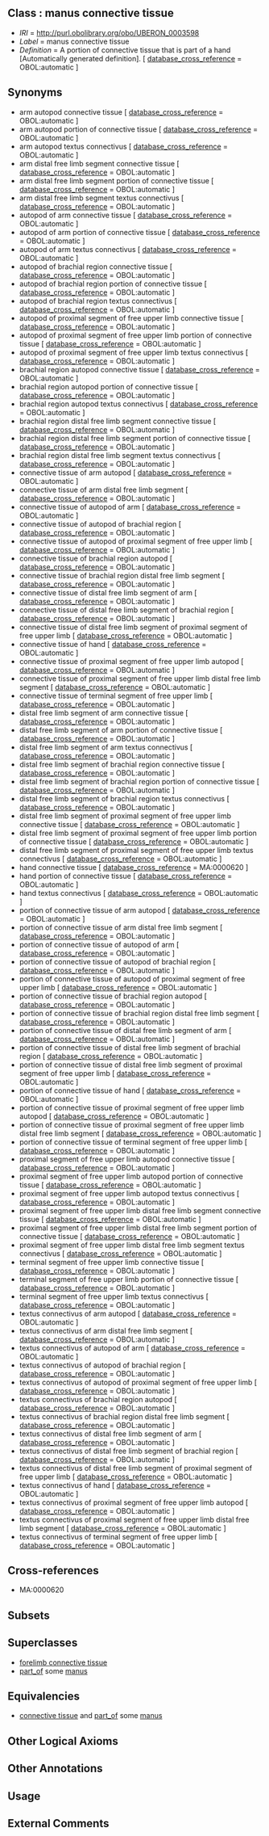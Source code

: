 
## Class : manus connective tissue

 * *IRI* = http://purl.obolibrary.org/obo/UBERON_0003598
 * *Label* = manus connective tissue
 * *Definition* = A portion of connective tissue that is part of a hand [Automatically generated definition]. [ [database_cross_reference](../../ef/oboInOwl#hasDbXref.md) = OBOL:automatic ]

## Synonyms

 * arm autopod connective tissue [ [database_cross_reference](../../ef/oboInOwl#hasDbXref.md) = OBOL:automatic ]
 * arm autopod portion of connective tissue [ [database_cross_reference](../../ef/oboInOwl#hasDbXref.md) = OBOL:automatic ]
 * arm autopod textus connectivus [ [database_cross_reference](../../ef/oboInOwl#hasDbXref.md) = OBOL:automatic ]
 * arm distal free limb segment connective tissue [ [database_cross_reference](../../ef/oboInOwl#hasDbXref.md) = OBOL:automatic ]
 * arm distal free limb segment portion of connective tissue [ [database_cross_reference](../../ef/oboInOwl#hasDbXref.md) = OBOL:automatic ]
 * arm distal free limb segment textus connectivus [ [database_cross_reference](../../ef/oboInOwl#hasDbXref.md) = OBOL:automatic ]
 * autopod of arm connective tissue [ [database_cross_reference](../../ef/oboInOwl#hasDbXref.md) = OBOL:automatic ]
 * autopod of arm portion of connective tissue [ [database_cross_reference](../../ef/oboInOwl#hasDbXref.md) = OBOL:automatic ]
 * autopod of arm textus connectivus [ [database_cross_reference](../../ef/oboInOwl#hasDbXref.md) = OBOL:automatic ]
 * autopod of brachial region connective tissue [ [database_cross_reference](../../ef/oboInOwl#hasDbXref.md) = OBOL:automatic ]
 * autopod of brachial region portion of connective tissue [ [database_cross_reference](../../ef/oboInOwl#hasDbXref.md) = OBOL:automatic ]
 * autopod of brachial region textus connectivus [ [database_cross_reference](../../ef/oboInOwl#hasDbXref.md) = OBOL:automatic ]
 * autopod of proximal segment of free upper limb connective tissue [ [database_cross_reference](../../ef/oboInOwl#hasDbXref.md) = OBOL:automatic ]
 * autopod of proximal segment of free upper limb portion of connective tissue [ [database_cross_reference](../../ef/oboInOwl#hasDbXref.md) = OBOL:automatic ]
 * autopod of proximal segment of free upper limb textus connectivus [ [database_cross_reference](../../ef/oboInOwl#hasDbXref.md) = OBOL:automatic ]
 * brachial region autopod connective tissue [ [database_cross_reference](../../ef/oboInOwl#hasDbXref.md) = OBOL:automatic ]
 * brachial region autopod portion of connective tissue [ [database_cross_reference](../../ef/oboInOwl#hasDbXref.md) = OBOL:automatic ]
 * brachial region autopod textus connectivus [ [database_cross_reference](../../ef/oboInOwl#hasDbXref.md) = OBOL:automatic ]
 * brachial region distal free limb segment connective tissue [ [database_cross_reference](../../ef/oboInOwl#hasDbXref.md) = OBOL:automatic ]
 * brachial region distal free limb segment portion of connective tissue [ [database_cross_reference](../../ef/oboInOwl#hasDbXref.md) = OBOL:automatic ]
 * brachial region distal free limb segment textus connectivus [ [database_cross_reference](../../ef/oboInOwl#hasDbXref.md) = OBOL:automatic ]
 * connective tissue of arm autopod [ [database_cross_reference](../../ef/oboInOwl#hasDbXref.md) = OBOL:automatic ]
 * connective tissue of arm distal free limb segment [ [database_cross_reference](../../ef/oboInOwl#hasDbXref.md) = OBOL:automatic ]
 * connective tissue of autopod of arm [ [database_cross_reference](../../ef/oboInOwl#hasDbXref.md) = OBOL:automatic ]
 * connective tissue of autopod of brachial region [ [database_cross_reference](../../ef/oboInOwl#hasDbXref.md) = OBOL:automatic ]
 * connective tissue of autopod of proximal segment of free upper limb [ [database_cross_reference](../../ef/oboInOwl#hasDbXref.md) = OBOL:automatic ]
 * connective tissue of brachial region autopod [ [database_cross_reference](../../ef/oboInOwl#hasDbXref.md) = OBOL:automatic ]
 * connective tissue of brachial region distal free limb segment [ [database_cross_reference](../../ef/oboInOwl#hasDbXref.md) = OBOL:automatic ]
 * connective tissue of distal free limb segment of arm [ [database_cross_reference](../../ef/oboInOwl#hasDbXref.md) = OBOL:automatic ]
 * connective tissue of distal free limb segment of brachial region [ [database_cross_reference](../../ef/oboInOwl#hasDbXref.md) = OBOL:automatic ]
 * connective tissue of distal free limb segment of proximal segment of free upper limb [ [database_cross_reference](../../ef/oboInOwl#hasDbXref.md) = OBOL:automatic ]
 * connective tissue of hand [ [database_cross_reference](../../ef/oboInOwl#hasDbXref.md) = OBOL:automatic ]
 * connective tissue of proximal segment of free upper limb autopod [ [database_cross_reference](../../ef/oboInOwl#hasDbXref.md) = OBOL:automatic ]
 * connective tissue of proximal segment of free upper limb distal free limb segment [ [database_cross_reference](../../ef/oboInOwl#hasDbXref.md) = OBOL:automatic ]
 * connective tissue of terminal segment of free upper limb [ [database_cross_reference](../../ef/oboInOwl#hasDbXref.md) = OBOL:automatic ]
 * distal free limb segment of arm connective tissue [ [database_cross_reference](../../ef/oboInOwl#hasDbXref.md) = OBOL:automatic ]
 * distal free limb segment of arm portion of connective tissue [ [database_cross_reference](../../ef/oboInOwl#hasDbXref.md) = OBOL:automatic ]
 * distal free limb segment of arm textus connectivus [ [database_cross_reference](../../ef/oboInOwl#hasDbXref.md) = OBOL:automatic ]
 * distal free limb segment of brachial region connective tissue [ [database_cross_reference](../../ef/oboInOwl#hasDbXref.md) = OBOL:automatic ]
 * distal free limb segment of brachial region portion of connective tissue [ [database_cross_reference](../../ef/oboInOwl#hasDbXref.md) = OBOL:automatic ]
 * distal free limb segment of brachial region textus connectivus [ [database_cross_reference](../../ef/oboInOwl#hasDbXref.md) = OBOL:automatic ]
 * distal free limb segment of proximal segment of free upper limb connective tissue [ [database_cross_reference](../../ef/oboInOwl#hasDbXref.md) = OBOL:automatic ]
 * distal free limb segment of proximal segment of free upper limb portion of connective tissue [ [database_cross_reference](../../ef/oboInOwl#hasDbXref.md) = OBOL:automatic ]
 * distal free limb segment of proximal segment of free upper limb textus connectivus [ [database_cross_reference](../../ef/oboInOwl#hasDbXref.md) = OBOL:automatic ]
 * hand connective tissue [ [database_cross_reference](../../ef/oboInOwl#hasDbXref.md) = MA:0000620 ]
 * hand portion of connective tissue [ [database_cross_reference](../../ef/oboInOwl#hasDbXref.md) = OBOL:automatic ]
 * hand textus connectivus [ [database_cross_reference](../../ef/oboInOwl#hasDbXref.md) = OBOL:automatic ]
 * portion of connective tissue of arm autopod [ [database_cross_reference](../../ef/oboInOwl#hasDbXref.md) = OBOL:automatic ]
 * portion of connective tissue of arm distal free limb segment [ [database_cross_reference](../../ef/oboInOwl#hasDbXref.md) = OBOL:automatic ]
 * portion of connective tissue of autopod of arm [ [database_cross_reference](../../ef/oboInOwl#hasDbXref.md) = OBOL:automatic ]
 * portion of connective tissue of autopod of brachial region [ [database_cross_reference](../../ef/oboInOwl#hasDbXref.md) = OBOL:automatic ]
 * portion of connective tissue of autopod of proximal segment of free upper limb [ [database_cross_reference](../../ef/oboInOwl#hasDbXref.md) = OBOL:automatic ]
 * portion of connective tissue of brachial region autopod [ [database_cross_reference](../../ef/oboInOwl#hasDbXref.md) = OBOL:automatic ]
 * portion of connective tissue of brachial region distal free limb segment [ [database_cross_reference](../../ef/oboInOwl#hasDbXref.md) = OBOL:automatic ]
 * portion of connective tissue of distal free limb segment of arm [ [database_cross_reference](../../ef/oboInOwl#hasDbXref.md) = OBOL:automatic ]
 * portion of connective tissue of distal free limb segment of brachial region [ [database_cross_reference](../../ef/oboInOwl#hasDbXref.md) = OBOL:automatic ]
 * portion of connective tissue of distal free limb segment of proximal segment of free upper limb [ [database_cross_reference](../../ef/oboInOwl#hasDbXref.md) = OBOL:automatic ]
 * portion of connective tissue of hand [ [database_cross_reference](../../ef/oboInOwl#hasDbXref.md) = OBOL:automatic ]
 * portion of connective tissue of proximal segment of free upper limb autopod [ [database_cross_reference](../../ef/oboInOwl#hasDbXref.md) = OBOL:automatic ]
 * portion of connective tissue of proximal segment of free upper limb distal free limb segment [ [database_cross_reference](../../ef/oboInOwl#hasDbXref.md) = OBOL:automatic ]
 * portion of connective tissue of terminal segment of free upper limb [ [database_cross_reference](../../ef/oboInOwl#hasDbXref.md) = OBOL:automatic ]
 * proximal segment of free upper limb autopod connective tissue [ [database_cross_reference](../../ef/oboInOwl#hasDbXref.md) = OBOL:automatic ]
 * proximal segment of free upper limb autopod portion of connective tissue [ [database_cross_reference](../../ef/oboInOwl#hasDbXref.md) = OBOL:automatic ]
 * proximal segment of free upper limb autopod textus connectivus [ [database_cross_reference](../../ef/oboInOwl#hasDbXref.md) = OBOL:automatic ]
 * proximal segment of free upper limb distal free limb segment connective tissue [ [database_cross_reference](../../ef/oboInOwl#hasDbXref.md) = OBOL:automatic ]
 * proximal segment of free upper limb distal free limb segment portion of connective tissue [ [database_cross_reference](../../ef/oboInOwl#hasDbXref.md) = OBOL:automatic ]
 * proximal segment of free upper limb distal free limb segment textus connectivus [ [database_cross_reference](../../ef/oboInOwl#hasDbXref.md) = OBOL:automatic ]
 * terminal segment of free upper limb connective tissue [ [database_cross_reference](../../ef/oboInOwl#hasDbXref.md) = OBOL:automatic ]
 * terminal segment of free upper limb portion of connective tissue [ [database_cross_reference](../../ef/oboInOwl#hasDbXref.md) = OBOL:automatic ]
 * terminal segment of free upper limb textus connectivus [ [database_cross_reference](../../ef/oboInOwl#hasDbXref.md) = OBOL:automatic ]
 * textus connectivus of arm autopod [ [database_cross_reference](../../ef/oboInOwl#hasDbXref.md) = OBOL:automatic ]
 * textus connectivus of arm distal free limb segment [ [database_cross_reference](../../ef/oboInOwl#hasDbXref.md) = OBOL:automatic ]
 * textus connectivus of autopod of arm [ [database_cross_reference](../../ef/oboInOwl#hasDbXref.md) = OBOL:automatic ]
 * textus connectivus of autopod of brachial region [ [database_cross_reference](../../ef/oboInOwl#hasDbXref.md) = OBOL:automatic ]
 * textus connectivus of autopod of proximal segment of free upper limb [ [database_cross_reference](../../ef/oboInOwl#hasDbXref.md) = OBOL:automatic ]
 * textus connectivus of brachial region autopod [ [database_cross_reference](../../ef/oboInOwl#hasDbXref.md) = OBOL:automatic ]
 * textus connectivus of brachial region distal free limb segment [ [database_cross_reference](../../ef/oboInOwl#hasDbXref.md) = OBOL:automatic ]
 * textus connectivus of distal free limb segment of arm [ [database_cross_reference](../../ef/oboInOwl#hasDbXref.md) = OBOL:automatic ]
 * textus connectivus of distal free limb segment of brachial region [ [database_cross_reference](../../ef/oboInOwl#hasDbXref.md) = OBOL:automatic ]
 * textus connectivus of distal free limb segment of proximal segment of free upper limb [ [database_cross_reference](../../ef/oboInOwl#hasDbXref.md) = OBOL:automatic ]
 * textus connectivus of hand [ [database_cross_reference](../../ef/oboInOwl#hasDbXref.md) = OBOL:automatic ]
 * textus connectivus of proximal segment of free upper limb autopod [ [database_cross_reference](../../ef/oboInOwl#hasDbXref.md) = OBOL:automatic ]
 * textus connectivus of proximal segment of free upper limb distal free limb segment [ [database_cross_reference](../../ef/oboInOwl#hasDbXref.md) = OBOL:automatic ]
 * textus connectivus of terminal segment of free upper limb [ [database_cross_reference](../../ef/oboInOwl#hasDbXref.md) = OBOL:automatic ]

## Cross-references

 * MA:0000620

## Subsets


## Superclasses

 * [forelimb connective tissue](../../UBERON/88/UBERON_0003588.md)
 * [part_of](../../BFO/50/BFO_0000050.md) some [manus](../../UBERON/98/UBERON_0002398.md)

## Equivalencies

 * [connective tissue](../../UBERON/84/UBERON_0002384.md) and [part_of](../../BFO/50/BFO_0000050.md) some [manus](../../UBERON/98/UBERON_0002398.md)

## Other Logical Axioms


## Other Annotations


## Usage


## External Comments

